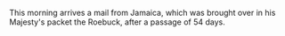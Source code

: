 This morning arrives a mail from Jamaica, which was brought over in his
                    Majesty's packet the Roebuck, after a passage of 54 days.